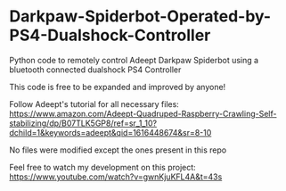 # Darkpaw-Spiderbot-Operated-by-PS4-Dualshock-Controller

Python code to remotely control Adeept Darkpaw Spiderbot using a bluetooth connected dualshock PS4 Controller

This code is free to be expanded and improved by anyone!

Follow Adeept's tutorial for all necessary files: https://www.amazon.com/Adeept-Quadruped-Raspberry-Crawling-Self-stabilizing/dp/B07TLK5GP8/ref=sr_1_10?dchild=1&keywords=adeept&qid=1616448674&sr=8-10

No files were modified except the ones present in this repo

Feel free to watch my development on this project: https://www.youtube.com/watch?v=gwnKjuKFL4A&t=43s
